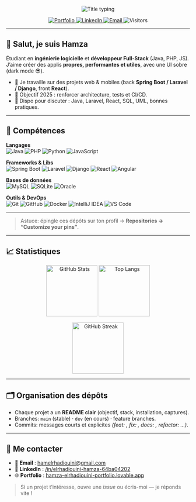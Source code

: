 <!--
  Profil GitHub de Hamza ELRHADIOUINI
  Repo spécial: ELGHAD/ELGHAD  → le README s'affiche sur ta page d'accueil GitHub
-->

<!-- Bandeau titre + badges sociaux -->
<p align="center">
  <img src="https://readme-typing-svg.demolab.com?font=Inter&weight=700&size=28&duration=3000&pause=800&center=true&vCenter=true&width=800&lines=Hamza+ELRHADIOUINI;Software+Engineering+Student+%7C+Full-Stack+Developer;Clean+Code+.+Cloud+Ready+.+Problem+Solver" alt="Title typing"/>
</p>

<p align="center">
  <a href="https://hamza-elrhadiouini-portfolio.lovable.app" target="_blank">
    <img alt="Portfolio" src="https://img.shields.io/badge/Portfolio-Visit-0B1020?style=for-the-badge&logo=vercel&logoColor=white">
  </a>
  <a href="https://www.linkedin.com/in/elrhadiouini-hamza-64ba04202" target="_blank">
    <img alt="LinkedIn" src="https://img.shields.io/badge/LinkedIn-Connect-0A66C2?style=for-the-badge&logo=linkedin&logoColor=white">
  </a>
  <a href="mailto:hamelrhadiouini@gmail.com">
    <img alt="Email" src="https://img.shields.io/badge/Email-Contact-1E293B?style=for-the-badge&logo=gmail&logoColor=white">
  </a>
  <img alt="Visitors" src="https://komarev.com/ghpvc/?username=ELGHAD&style=for-the-badge&color=grey">
</p>

---

## 👋 Salut, je suis Hamza
Étudiant en **ingénierie logicielle** et **développeur Full-Stack** (Java, PHP, JS).  
J’aime créer des applis **propres, performantes et utiles**, avec une UI sobre (dark mode 😎).  
- 🔭 Je travaille sur des projets web & mobiles (back **Spring Boot / Laravel / Django**, front **React**).  
- 🎯 Objectif 2025 : renforcer architecture, tests et CI/CD.  
- 💬 Dispo pour discuter : Java, Laravel, React, SQL, UML, bonnes pratiques.

---

## 🧰 Compétences
<!-- Langages -->
**Langages**  
![Java](https://img.shields.io/badge/Java-ED8B00?style=for-the-badge&logo=openjdk&logoColor=white)
![PHP](https://img.shields.io/badge/PHP-777BB4?style=for-the-badge&logo=php&logoColor=white)
![Python](https://img.shields.io/badge/Python-3776AB?style=for-the-badge&logo=python&logoColor=white)
![JavaScript](https://img.shields.io/badge/JavaScript-323330?style=for-the-badge&logo=javascript)

<!-- Frameworks -->
**Frameworks & Libs**  
![Spring Boot](https://img.shields.io/badge/Spring%20Boot-6DB33F?style=for-the-badge&logo=springboot&logoColor=white)
![Laravel](https://img.shields.io/badge/Laravel-EF3B2D?style=for-the-badge&logo=laravel&logoColor=white)
![Django](https://img.shields.io/badge/Django-092E20?style=for-the-badge&logo=django)
![React](https://img.shields.io/badge/React-20232A?style=for-the-badge&logo=react)
![Angular](https://img.shields.io/badge/Angular-DD0031?style=for-the-badge&logo=angular&logoColor=white)

<!-- DB -->
**Bases de données**  
![MySQL](https://img.shields.io/badge/MySQL-005C84?style=for-the-badge&logo=mysql&logoColor=white)
![SQLite](https://img.shields.io/badge/SQLite-07405E?style=for-the-badge&logo=sqlite&logoColor=white)
![Oracle](https://img.shields.io/badge/Oracle_DB-F80000?style=for-the-badge&logo=oracle&logoColor=white)

<!-- Outils -->
**Outils & DevOps**  
![Git](https://img.shields.io/badge/Git-F05033?style=for-the-badge&logo=git&logoColor=white)
![GitHub](https://img.shields.io/badge/GitHub-0D1117?style=for-the-badge&logo=github&logoColor=white)
![Docker](https://img.shields.io/badge/Docker-2496ED?style=for-the-badge&logo=docker&logoColor=white)
![IntelliJ IDEA](https://img.shields.io/badge/IntelliJ-000000?style=for-the-badge&logo=intellijidea)
![VS Code](https://img.shields.io/badge/VS%20Code-007ACC?style=for-the-badge&logo=visualstudiocode)

---


> Astuce: épingle ces dépôts sur ton profil → **Repositories → “Customize your pins”**.

---

## 📈 Statistiques
<p align="center">
  <img
    src="https://github-readme-stats.vercel.app/api?username=ELGHAD&show_icons=true&hide_title=true&include_all_commits=true&rank_icon=github"
    alt="GitHub Stats" height="140" />
  <img
    src="https://github-readme-stats.vercel.app/api/top-langs/?username=ELGHAD&layout=compact&langs_count=8"
    alt="Top Langs" height="140" />
</p>

<!-- (Optionnel) Streak -->
<p align="center">
  <img src="https://streak-stats.demolab.com?user=ELGHAD&hide_border=false" alt="GitHub Streak" height="140"/>
</p>

---

## 🗂️ Organisation des dépôts
- Chaque projet a un **README clair** (objectif, stack, installation, captures).  
- Branches: `main` (stable) · `dev` (en cours) · feature branches.  
- Commits: messages courts et explicites *(feat: , fix: , docs: , refactor: …)*.

---

## 🤝 Me contacter
- 📧 **Email** : hamelrhadiouini@gmail.com  
- 🔗 **LinkedIn** : [/in/elrhadiouini-hamza-64ba04202](https://www.linkedin.com/in/elrhadiouini-hamza-64ba04202/)  
- 🌐 **Portfolio** : [hamza-elrhadiouini-portfolio.lovable.app](https://hamza-elrhadiouini-portfolio.lovable.app/)

> Si un projet t’intéresse, ouvre une *issue* ou écris-moi — je réponds vite !

